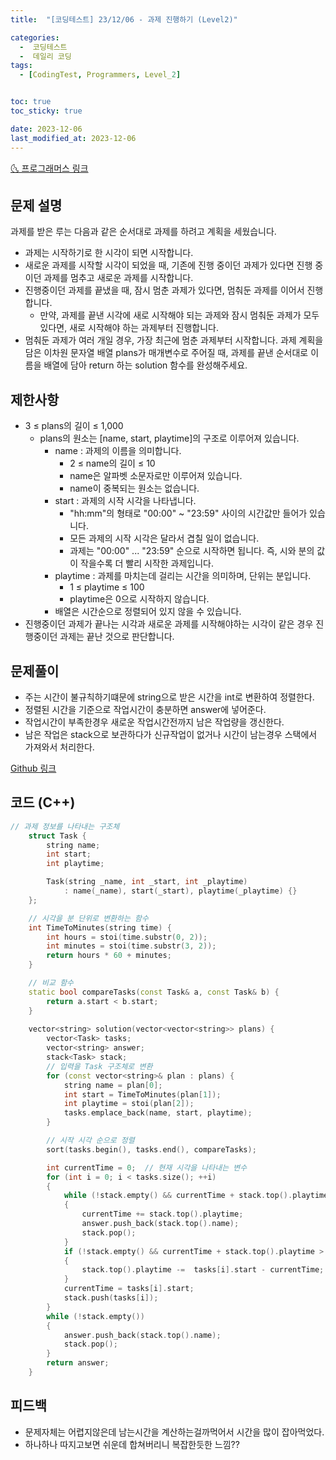 ```yaml
---
title:  "[코딩테스트] 23/12/06 - 과제 진행하기 (Level2)" 

categories:
  -  코딩테스트
  -  데일리 코딩
tags:
  - [CodingTest, Programmers, Level_2]


toc: true
toc_sticky: true

date: 2023-12-06
last_modified_at: 2023-12-06
---
```



[🌜 프로그래머스 링크](https://school.programmers.co.kr/learn/courses/30/lessons/176962)

## 문제 설명
과제를 받은 루는 다음과 같은 순서대로 과제를 하려고 계획을 세웠습니다.

- 과제는 시작하기로 한 시각이 되면 시작합니다.
- 새로운 과제를 시작할 시각이 되었을 때, 기존에 진행 중이던 과제가 있다면 진행 중이던 과제를 멈추고 새로운 과제를 시작합니다.
- 진행중이던 과제를 끝냈을 때, 잠시 멈춘 과제가 있다면, 멈춰둔 과제를 이어서 진행합니다.
  - 만약, 과제를 끝낸 시각에 새로 시작해야 되는 과제와 잠시 멈춰둔 과제가 모두 있다면, 새로 시작해야 하는 과제부터 진행합니다.
- 멈춰둔 과제가 여러 개일 경우, 가장 최근에 멈춘 과제부터 시작합니다.
과제 계획을 담은 이차원 문자열 배열 plans가 매개변수로 주어질 때, 과제를 끝낸 순서대로 이름을 배열에 담아 return 하는 solution 함수를 완성해주세요.

## 제한사항
- 3 ≤ plans의 길이 ≤ 1,000
  - plans의 원소는 [name, start, playtime]의 구조로 이루어져 있습니다.
    - name : 과제의 이름을 의미합니다.
      - 2 ≤ name의 길이 ≤ 10
      - name은 알파벳 소문자로만 이루어져 있습니다.
      - name이 중복되는 원소는 없습니다.
    - start : 과제의 시작 시각을 나타냅니다.
      - "hh:mm"의 형태로 "00:00" ~ "23:59" 사이의 시간값만 들어가 있습니다.
      - 모든 과제의 시작 시각은 달라서 겹칠 일이 없습니다.
      - 과제는 "00:00" ... "23:59" 순으로 시작하면 됩니다. 즉, 시와 분의 값이 작을수록 더 빨리 시작한 과제입니다.
    - playtime : 과제를 마치는데 걸리는 시간을 의미하며, 단위는 분입니다.
      - 1 ≤ playtime ≤ 100
      - playtime은 0으로 시작하지 않습니다.
    - 배열은 시간순으로 정렬되어 있지 않을 수 있습니다.
- 진행중이던 과제가 끝나는 시각과 새로운 과제를 시작해야하는 시각이 같은 경우 진행중이던 과제는 끝난 것으로 판단합니다.

## 문제풀이
- 주는 시간이 불규칙하기떄문에 string으로 받은 시간을 int로 변환하여 정렬한다.
- 정렬된 시간을 기준으로 작업시간이 충분하면 answer에 넣어준다.
- 작업시간이 부족한경우 새로운 작업시간전까지 남은 작업량을 갱신한다.
- 남은 작업은 stack으로 보관하다가 신규작업이 없거나 시간이 남는경우 스택에서 가져와서 처리한다.

[Github 링크](https://github.com/OneThingChanged/DailyCodingTest/blob/main/Program/CodingTestCpp/Level2/DoAssignment.h)

## 코드 (C++)
```cpp
// 과제 정보를 나타내는 구조체
    struct Task {
        string name;
        int start;
        int playtime;

        Task(string _name, int _start, int _playtime)
            : name(_name), start(_start), playtime(_playtime) {}
    };

    // 시각을 분 단위로 변환하는 함수
    int TimeToMinutes(string time) {
        int hours = stoi(time.substr(0, 2));
        int minutes = stoi(time.substr(3, 2));
        return hours * 60 + minutes;
    }

    // 비교 함수
    static bool compareTasks(const Task& a, const Task& b) {
        return a.start < b.start;
    }
    
    vector<string> solution(vector<vector<string>> plans) {
        vector<Task> tasks;
        vector<string> answer;
        stack<Task> stack;
        // 입력을 Task 구조체로 변환
        for (const vector<string>& plan : plans) {
            string name = plan[0];
            int start = TimeToMinutes(plan[1]);
            int playtime = stoi(plan[2]);
            tasks.emplace_back(name, start, playtime);
        }

        // 시작 시각 순으로 정렬
        sort(tasks.begin(), tasks.end(), compareTasks);

        int currentTime = 0;  // 현재 시각을 나타내는 변수
        for (int i = 0; i < tasks.size(); ++i)
        {
            while (!stack.empty() && currentTime + stack.top().playtime <= tasks[i].start)
            {
                currentTime += stack.top().playtime;
                answer.push_back(stack.top().name);
                stack.pop();
            }
            if (!stack.empty() && currentTime + stack.top().playtime > tasks[i].start)
            {
                stack.top().playtime -=  tasks[i].start - currentTime;
            }
            currentTime = tasks[i].start;
            stack.push(tasks[i]);
        }
        while (!stack.empty())
        {
            answer.push_back(stack.top().name);
            stack.pop();
        }
        return answer;
    }
```
## 피드백
- 문제자체는 어렵지않은데 남는시간을 계산하는걸까먹어서 시간을 많이 잡아먹었다.
- 하나하나 따지고보면 쉬운데 합쳐버리니 복잡한듯한 느낌??

<script src="https://utteranc.es/client.js"
        repo="OneThingChanged/OneThingChanged.github.io"
        issue-term="pathname"
        label="utterances"
        theme="github-dark"
        crossorigin="anonymous"
        async>
</script>
